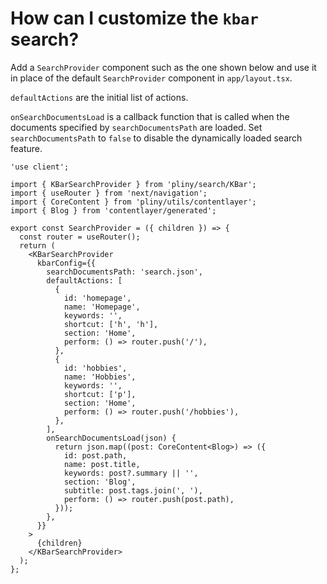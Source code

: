 # How can I customize the `kbar` search?

Add a `SearchProvider` component such as the one shown below and use it in place of the default `SearchProvider` component in `app/layout.tsx`.

`defaultActions` are the initial list of actions.

`onSearchDocumentsLoad` is a callback function that is called when the documents specified by `searchDocumentsPath` are loaded. Set `searchDocumentsPath` to `false` to disable the dynamically loaded search feature.

```tsx
'use client';

import { KBarSearchProvider } from 'pliny/search/KBar';
import { useRouter } from 'next/navigation';
import { CoreContent } from 'pliny/utils/contentlayer';
import { Blog } from 'contentlayer/generated';

export const SearchProvider = ({ children }) => {
  const router = useRouter();
  return (
    <KBarSearchProvider
      kbarConfig={{
        searchDocumentsPath: 'search.json',
        defaultActions: [
          {
            id: 'homepage',
            name: 'Homepage',
            keywords: '',
            shortcut: ['h', 'h'],
            section: 'Home',
            perform: () => router.push('/'),
          },
          {
            id: 'hobbies',
            name: 'Hobbies',
            keywords: '',
            shortcut: ['p'],
            section: 'Home',
            perform: () => router.push('/hobbies'),
          },
        ],
        onSearchDocumentsLoad(json) {
          return json.map((post: CoreContent<Blog>) => ({
            id: post.path,
            name: post.title,
            keywords: post?.summary || '',
            section: 'Blog',
            subtitle: post.tags.join(', '),
            perform: () => router.push(post.path),
          }));
        },
      }}
    >
      {children}
    </KBarSearchProvider>
  );
};
```
